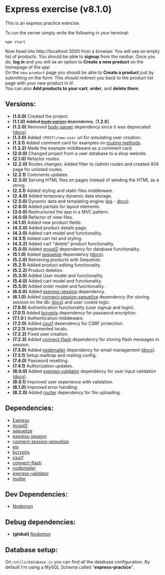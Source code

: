 # Express exercise (v8.1.0)
This is an express practice exercise.

To run the server simply write the following in your terminal:

    npm start

Now head into http://localhost:3000 from a browser. You will see an empty list of products. You should be able to **signup** from the navbar. Once you do, **log in** and you will se an option to **Create a new product** on the homepage of the app\
On the `new-product` page you should be able to **Create a product** just by submitting on the form. This should redirect you back to the product list page with your new product in it!\
You can also **Add products to your cart**, **order**, and **delete them**.

## Versions:
* **(1.0.0)** Created the project.
* **(1.1.0)** ~~Added [body parser](https://www.npmjs.com/package/body-parser) dependency~~. [**1.2.0**]
* **(1.2.0)** Removed [body parser](https://www.npmjs.com/package/body-parser) dependency since it was deprecated ([docs](http://expressjs.com/en/5x/api.html#express.urlencoded)).
* **(1.3.0)** Added `(POST)/new-user` url for simulating user creation.
* **(1.3.1)** Added comment card for examples on [routing methods](https://expressjs.com/en/api.html#routing-methods).
* **(1.3.2)** Made the example middleware as a comment card.
* **(2.0.0)** Changed project from a user database to a shop website.
* **(2.1.0)** Refactor routes.
* **(2.2.0)** Routes changes: Added filter to /admin routes and created 404 page for unlisted routes.
* **(2.2.1)** Comments updates.
* **(2.3.0)** Serving HTML files on pages instead of sending the HTML as a string.
* **(2.3.1)** Added styling and static files middleware.
* **(2.4.0)** Added temporary dynamic data storage.
* **(2.5.0)** Dynamic data and templating engine ([ejs](https://www.npmjs.com/package/ejs) - [docs](https://ejs.co/#docs)).
* **(2.6.0)** Added partials for layout elements.
* **(3.0.0)** Restructured the app in a MVC pattern.
* **(4.0.0)** Refactor of view files.
* **(4.1.0)** Added new product fields.
* **(4.2.0)** Added product details page.
* **(4.3.0)** Added cart model and functionality.
* **(4.3.1)** Added cart list and styling.
* **(4.3.2)** Added cart "delete" product functionality.
* **(5.0.0)** Added [mysql2](https://www.npmjs.com/package/mysql2) dependency for database functionality.
* **(5.1.0)** Added [sequelize](https://www.npmjs.com/package/sequelize) dependency ([docs](https://sequelize.org/master/)).
* **(5.2.0)** Retrieving products with Sequelize.
* **(5.2.1)** Added product editing functionality.
* **(5.2.2)** Product deletion.
* **(5.3.0)** Added User model and functionality.
* **(5.4.0)** Added cart model and functionality.
* **(5.5.0)** Added order model and functionality.
* **(6.0.0)** Added [express-session](https://www.npmjs.com/package/express-session) dependency.
* **(6.1.0)** Added [connect-session-sequelize](https://www.npmjs.com/package/connect-session-sequelize) dependency (for storing session on the db: [docs](https://github.com/expressjs/session)) and user cookie logic.
* **(7.0.0)** Authentication functionality (user signup and login).
* **(7.0.1)** Added [bcryptjs](https://www.npmjs.com/package/bcryptjs) dependency for password encription.
* **(7.1.0 )** Authentication middleware.
* **(7.2.0)** Added [csurf](https://www.npmjs.com/package/csurf) dependency for CSRF protection.
* **(7.2.1)** Implemented locals.
* **(7.2.2)** Fixed user creation.
* **(7.2.3)** Added [connect-flash](https://www.npmjs.com/package/connect-flash) dependency for storing flash messages in session.
* **(7.3.0)** Added [nodemailer](https://www.npmjs.com/package/nodemailer) dependency for email management ([docs](https://nodemailer.com/usage/)).
* **(7.3.1)** Setup mailtrap and mailing config.
* **(7.4.0)** Password resetting.
* **(7.4.1)** Authorization updates.
* **(8.0.0)** Added [express-validator](https://www.npmjs.com/package/express-validator) dependency for user input validation ([docs](https://express-validator.github.io/docs/)).
* **(8.0.1)** Improved user experience with validation.
* **(8.1.0)** Improved error handling.
* **(8.2.0)** Added [multer](https://www.npmjs.com/package/multer) dependency for file uploading.

## Dependencies:
* [Express](https://www.npmjs.com/package/express)
* [mysql2](https://www.npmjs.com/package/mysql2)
* [sequelize](https://www.npmjs.com/package/sequelize) 
* [express-session](https://www.npmjs.com/package/express-session)
* [connect-session-sequelize](https://www.npmjs.com/package/connect-session-sequelize)
* [ejs](https://www.npmjs.com/package/ejs)
* [bcryptjs](https://www.npmjs.com/package/bcryptjs)
* [csurf](https://www.npmjs.com/package/csurf)
* [connect-flash](https://www.npmjs.com/package/connect-flash)
* [nodemailer](https://www.npmjs.com/package/nodemailer)
* [express-validator](https://www.npmjs.com/package/express-validator)
* [multer](https://www.npmjs.com/package/multer)
## Dev Dependencies:
* [Nodemon](https://www.npmjs.com/package/nodemon)

## Debug dependencies:
* **(global)** [Nodemon](https://www.npmjs.com/package/nodemon)

## Database setup:
On `/utils/database.js` you can find all the database configuration. By default I'm using a MySQL Schema called "**express-practice**".
